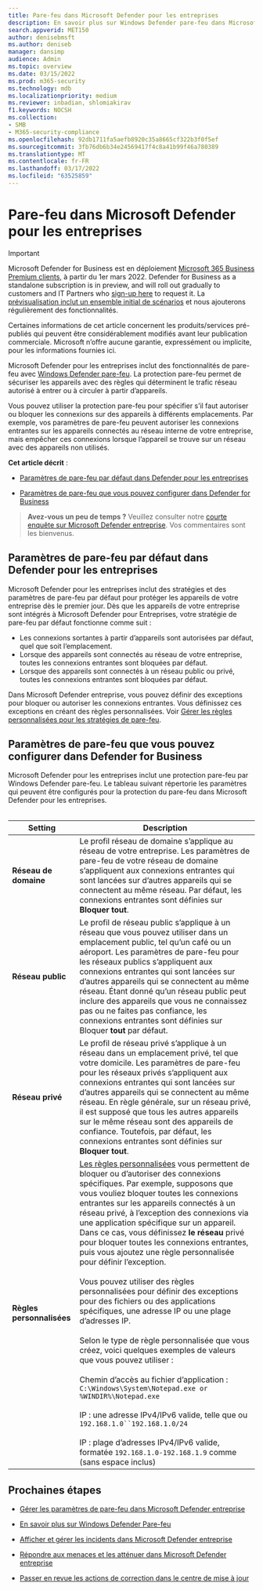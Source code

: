```yaml
---
title: Pare-feu dans Microsoft Defender pour les entreprises
description: En savoir plus sur Windows Defender pare-feu dans Microsoft Defender entreprise, y compris les paramètres de configuration
search.appverid: MET150
author: denisebmsft
ms.author: deniseb
manager: dansimp
audience: Admin
ms.topic: overview
ms.date: 03/15/2022
ms.prod: m365-security
ms.technology: mdb
ms.localizationpriority: medium
ms.reviewer: inbadian, shlomiakirav
f1.keywords: NOCSH
ms.collection:
- SMB
- M365-security-compliance
ms.openlocfilehash: 92db1711fa5aefb8920c35a8665cf322b3f0f5ef
ms.sourcegitcommit: 3fb76db6b34e24569417f4c8a41b99f46a780389
ms.translationtype: MT
ms.contentlocale: fr-FR
ms.lasthandoff: 03/17/2022
ms.locfileid: "63525859"
---
```

# <a name="firewall-in-microsoft-defender-for-business"></a>Pare-feu dans Microsoft Defender pour les entreprises

> [!IMPORTANT]
> Microsoft Defender for Business est en déploiement [Microsoft 365 Business Premium clients,](../../business-premium/index.md) à partir du 1er mars 2022. Defender for Business as a standalone subscription is in preview, and will roll out gradually to customers and IT Partners who [sign-up here](https://aka.ms/mdb-preview) to request it. La [prévisualisation inclut un ensemble initial de scénarios](mdb-tutorials.md#try-these-preview-scenarios) et nous ajouterons régulièrement des fonctionnalités.
> 
> Certaines informations de cet article concernent les produits/services pré-publiés qui peuvent être considérablement modifiés avant leur publication commerciale. Microsoft n’offre aucune garantie, expressément ou implicite, pour les informations fournies ici. 

Microsoft Defender pour les entreprises inclut des fonctionnalités de pare-feu avec [Windows Defender pare-feu](/windows/security/threat-protection/windows-firewall/windows-firewall-with-advanced-security). La protection pare-feu permet de sécuriser les appareils avec des règles qui déterminent le trafic réseau autorisé à entrer ou à circuler à partir d’appareils. 

Vous pouvez utiliser la protection pare-feu pour spécifier s’il faut autoriser ou bloquer les connexions sur des appareils à différents emplacements. Par exemple, vos paramètres de pare-feu peuvent autoriser les connexions entrantes sur les appareils connectés au réseau interne de votre entreprise, mais empêcher ces connexions lorsque l’appareil se trouve sur un réseau avec des appareils non utilisés.

**Cet article décrit** :

- [Paramètres de pare-feu par défaut dans Defender pour les entreprises](#default-firewall-settings-in-defender-for-business)

- [Paramètres de pare-feu que vous pouvez configurer dans Defender for Business](#firewall-settings-you-can-configure-in-defender-for-business)

>
> **Avez-vous un peu de temps ?**
> Veuillez consulter notre <a href="https://microsoft.qualtrics.com/jfe/form/SV_0JPjTPHGEWTQr4y" target="_blank">courte enquête sur Microsoft Defender entreprise</a>. Vos commentaires sont les bienvenus.
>

## <a name="default-firewall-settings-in-defender-for-business"></a>Paramètres de pare-feu par défaut dans Defender pour les entreprises

Microsoft Defender pour les entreprises inclut des stratégies et des paramètres de pare-feu par défaut pour protéger les appareils de votre entreprise dès le premier jour. Dès que les appareils de votre entreprise sont intégrés à Microsoft Defender pour Entreprises, votre stratégie de pare-feu par défaut fonctionne comme suit :

- Les connexions sortantes à partir d’appareils sont autorisées par défaut, quel que soit l’emplacement.
- Lorsque des appareils sont connectés au réseau de votre entreprise, toutes les connexions entrantes sont bloquées par défaut.
- Lorsque des appareils sont connectés à un réseau public ou privé, toutes les connexions entrantes sont bloquées par défaut.

Dans Microsoft Defender entreprise, vous pouvez définir des exceptions pour bloquer ou autoriser les connexions entrantes. Vous définissez ces exceptions en créant des règles personnalisées. Voir [Gérer les règles personnalisées pour les stratégies de pare-feu](mdb-custom-rules-firewall.md).

## <a name="firewall-settings-you-can-configure-in-defender-for-business"></a>Paramètres de pare-feu que vous pouvez configurer dans Defender for Business

Microsoft Defender pour les entreprises inclut une protection pare-feu par Windows Defender pare-feu. Le tableau suivant répertorie les paramètres qui peuvent être configurés pour la protection du pare-feu dans Microsoft Defender pour les entreprises. <br/><br/>

| Setting | Description |
|--|--|
| **Réseau de domaine** | Le profil réseau de domaine s’applique au réseau de votre entreprise. Les paramètres de pare-feu de votre réseau de domaine s’appliquent aux connexions entrantes qui sont lancées sur d’autres appareils qui se connectent au même réseau. Par défaut, les connexions entrantes sont définies sur **Bloquer tout**.  |
| **Réseau public** | Le profil de réseau public s’applique à un réseau que vous pouvez utiliser dans un emplacement public, tel qu’un café ou un aéroport. Les paramètres de pare-feu pour les réseaux publics s’appliquent aux connexions entrantes qui sont lancées sur d’autres appareils qui se connectent au même réseau. Étant donné qu’un réseau public peut inclure des appareils que vous ne connaissez pas ou ne faites pas confiance, les connexions entrantes sont définies sur Bloquer **tout** par défaut.  |
| **Réseau privé** | Le profil de réseau privé s’applique à un réseau dans un emplacement privé, tel que votre domicile. Les paramètres de pare-feu pour les réseaux privés s’appliquent aux connexions entrantes qui sont lancées sur d’autres appareils qui se connectent au même réseau. En règle générale, sur un réseau privé, il est supposé que tous les autres appareils sur le même réseau sont des appareils de confiance. Toutefois, par défaut, les connexions entrantes sont définies sur **Bloquer tout**. |
| **Règles personnalisées** | [Les règles personnalisées](mdb-custom-rules-firewall.md) vous permettent de bloquer ou d’autoriser des connexions spécifiques. Par exemple, supposons que vous vouliez bloquer toutes les connexions entrantes sur les appareils connectés à un réseau privé, à l’exception des connexions via une application spécifique sur un appareil. Dans ce cas, vous définissez **le réseau** privé pour bloquer toutes les connexions entrantes, puis vous ajoutez une règle personnalisée pour définir l’exception. <br/><br/>Vous pouvez utiliser des règles personnalisées pour définir des exceptions pour des fichiers ou des applications spécifiques, une adresse IP ou une plage d’adresses IP. <br/><br/>Selon le type de règle personnalisée que vous créez, voici quelques exemples de valeurs que vous pouvez utiliser : <br/><br/>Chemin d’accès au fichier d’application : `C:\Windows\System\Notepad.exe or %WINDIR%\Notepad.exe` <br/><br/>IP : une adresse IPv4/IPv6 valide, telle que ou `192.168.1.0``192.168.1.0/24` <br/><br/>IP : plage d’adresses IPv4/IPv6 valide, formatée `192.168.1.0-192.168.1.9` comme (sans espace inclus) |

## <a name="next-steps"></a>Prochaines étapes

- [Gérer les paramètres de pare-feu dans Microsoft Defender entreprise](mdb-custom-rules-firewall.md)

- [En savoir plus sur Windows Defender Pare-feu](/windows/security/threat-protection/windows-firewall/windows-firewall-with-advanced-security)

- [Afficher et gérer les incidents dans Microsoft Defender entreprise](mdb-view-manage-incidents.md)

- [Répondre aux menaces et les atténuer dans Microsoft Defender entreprise](mdb-respond-mitigate-threats.md)

- [Passer en revue les actions de correction dans le centre de mise à jour](mdb-review-remediation-actions.md)